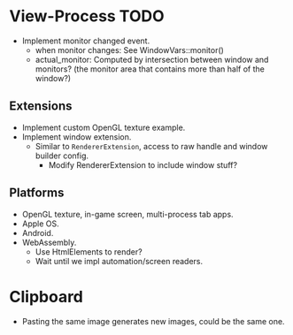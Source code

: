 # View-Process TODO

* Implement monitor changed event.
  - when monitor changes: See WindowVars::monitor()
  - actual_monitor: Computed by intersection between window and monitors? (the monitor area that contains more than half of the window?)

## Extensions

* Implement custom OpenGL texture example.
* Implement window extension.
    - Similar to `RendererExtension`, access to raw handle and window builder config.
      - Modify RendererExtension to include window stuff?

## Platforms

* OpenGL texture, in-game screen, multi-process tab apps.
* Apple OS.
* Android.
* WebAssembly.
  - Use HtmlElements to render?
  - Wait until we impl automation/screen readers.

# Clipboard

* Pasting the same image generates new images, could be the same one.